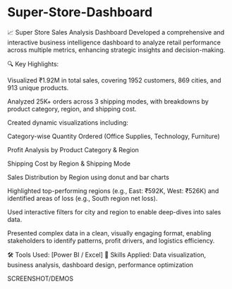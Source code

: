 # Super-Store-Dashboard

📈 Super Store Sales Analysis Dashboard
Developed a comprehensive and interactive business intelligence dashboard to analyze retail performance across multiple metrics, enhancing strategic insights and decision-making.

🔍 Key Highlights:

Visualized ₹1.92M in total sales, covering 1952 customers, 869 cities, and 913 unique products.

Analyzed 25K+ orders across 3 shipping modes, with breakdowns by product category, region, and shipping cost.

Created dynamic visualizations including:

Category-wise Quantity Ordered (Office Supplies, Technology, Furniture)

Profit Analysis by Product Category & Region

Shipping Cost by Region & Shipping Mode

Sales Distribution by Region using donut and bar charts

Highlighted top-performing regions (e.g., East: ₹592K, West: ₹526K) and identified areas of loss (e.g., South region net loss).

Used interactive filters for city and region to enable deep-dives into sales data.

Presented complex data in a clean, visually engaging format, enabling stakeholders to identify patterns, profit drivers, and logistics efficiency.

🛠️ Tools Used: [Power BI / Excel]
📁 Skills Applied: Data visualization, business analysis, dashboard design, performance optimization

SCREENSHOT/DEMOS
